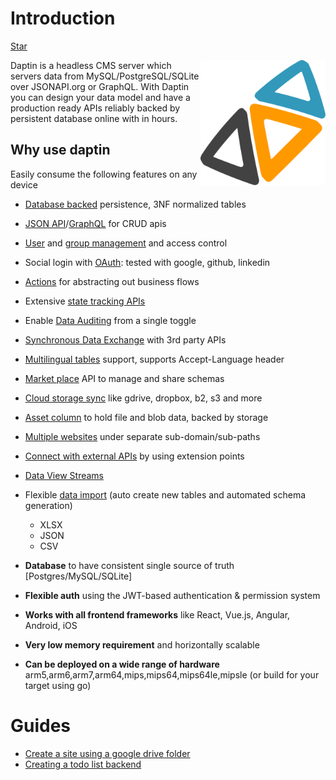 Introduction
===

<a class="github-button" href="https://github.com/daptin/daptin" data-size="large" data-show-count="true" aria-label="Star daptin/daptin on GitHub">Star</a>


<img src="images/logo.png" width="200" style="float: right"/>

Daptin is a headless CMS server which servers data from MySQL/PostgreSQL/SQLite over JSONAPI.org or GraphQL. With Daptin you can design your data model and have a production ready APIs reliably backed by persistent database online with in hours.


## Why use daptin

Easily consume the following features on any device

- [Database backed](/setting-up/installation/#database-configuration) persistence, 3NF normalized tables
- [JSON API](/apis/overview/)/[GraphQL](/features/enable-graphql/) for CRUD apis
- [User](/setting-up/access/) and [group management](/setting-up/access/) and access control
- Social login with [OAuth](/extend/oauth_connection/): tested with google, github, linkedin
- [Actions](/actions/overview/) for abstracting out business flows
- Extensive [state tracking APIs](/state/machines/)
- Enable [Data Auditing](/features/enable-data-auditing.md) from a single toggle
- [Synchronous Data Exchange](/extend/data_exchange/) with 3rd party APIs
- [Multilingual tables](/features/enable-multilingual-table.md) support, supports Accept-Language header 
- [Market place](/extend/marketplacce/) API to manage and share schemas
- [Cloud storage sync](/cloudstore/cloudstore/) like gdrive, dropbox, b2, s3 and more
- [Asset column](/cloudstore/assetcolumns/) to hold file and blob data, backed by storage
- [Multiple websites](/subsite/subsite/) under separate sub-domain/sub-paths
- [Connect with external APIs](/integrations/overview/) by using extension points
- [Data View Streams](/streams/streams/)
- Flexible [data import](/setting-up/data_import/) (auto create new tables and automated schema generation)
    - XLSX 
    - JSON
    - CSV

- **Database** to have consistent single source of truth [Postgres/MySQL/SQLite]
- **Flexible auth** using the JWT-based authentication & permission system
- **Works with all frontend frameworks** like React, Vue.js, Angular, Android, iOS
- **Very low memory requirement** and horizontally scalable
- **Can be deployed on a wide range of hardware** arm5,arm6,arm7,arm64,mips,mips64,mips64le,mipsle (or build for your target using go)


# Guides

- [Create a site using a google drive folder](https://medium.com/@012parth/daptin-walk-through-oauth2-google-drive-subsites-and-grapejs-a6de27d9658a)
- [Creating a todo list backend](https://hackernoon.com/creating-a-todolist-backend-with-persistence-a1e8d7d39f62)

